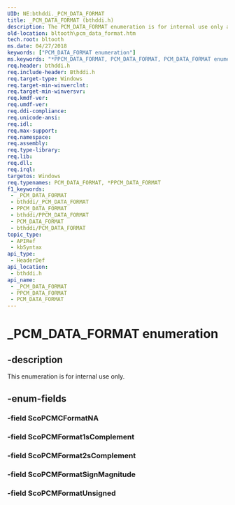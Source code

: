 ```yaml
---
UID: NE:bthddi._PCM_DATA_FORMAT
title: _PCM_DATA_FORMAT (bthddi.h)
description: The PCM_DATA_FORMAT enumeration is for internal use only and should not be called from your code.
old-location: bltooth\pcm_data_format.htm
tech.root: bltooth
ms.date: 04/27/2018
keywords: ["PCM_DATA_FORMAT enumeration"]
ms.keywords: "*PPCM_DATA_FORMAT, PCM_DATA_FORMAT, PCM_DATA_FORMAT enumeration [Bluetooth Devices], PPCM_DATA_FORMAT, PPCM_DATA_FORMAT enumeration pointer [Bluetooth Devices], _PCM_DATA_FORMAT, bltooth.pcm_data_format, bthddi/, bthddi/PCM_DATA_FORMAT, bthddi/PPCM_DATA_FORMAT"
req.header: bthddi.h
req.include-header: Bthddi.h
req.target-type: Windows
req.target-min-winverclnt: 
req.target-min-winversvr: 
req.kmdf-ver: 
req.umdf-ver: 
req.ddi-compliance: 
req.unicode-ansi: 
req.idl: 
req.max-support: 
req.namespace: 
req.assembly: 
req.type-library: 
req.lib: 
req.dll: 
req.irql: 
targetos: Windows
req.typenames: PCM_DATA_FORMAT, *PPCM_DATA_FORMAT
f1_keywords:
 - _PCM_DATA_FORMAT
 - bthddi/_PCM_DATA_FORMAT
 - PPCM_DATA_FORMAT
 - bthddi/PPCM_DATA_FORMAT
 - PCM_DATA_FORMAT
 - bthddi/PCM_DATA_FORMAT
topic_type:
 - APIRef
 - kbSyntax
api_type:
 - HeaderDef
api_location:
 - bthddi.h
api_name:
 - _PCM_DATA_FORMAT
 - PPCM_DATA_FORMAT
 - PCM_DATA_FORMAT
---
```


# _PCM_DATA_FORMAT enumeration


## -description

This enumeration is for internal use only.

## -enum-fields

### -field ScoPCMCFormatNA

### -field ScoPCMFormat1sComplement

### -field ScoPCMFormat2sComplement

### -field ScoPCMFormatSignMagnitude

### -field ScoPCMFormatUnsigned

